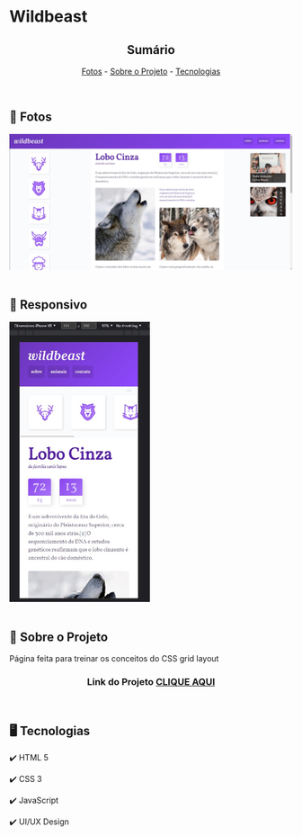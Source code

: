 <h1> Wildbeast </h1>

<!-- LINKS -->
<div align="center">
 
 <h2> Sumário</h2>
 
 <a href="#fotos">Fotos</a> - 
  <a href="#sobre">Sobre o Projeto</a> - 
  <a href="#tec">Tecnologias</a>
</div>
<br>

<!-- FOTOS -->
<div id="fotos">
    <h2> 📸 Fotos </h2>
        <img src="./img/Wildbeast.jpg" alt="" style="width:750px">
        <br><br>
       
 <h2> 📱 Responsivo </h2>
    <img src="./img/responsivo.jpg" alt="" style="width:250px">
        <br><br>
</div>

<!-- SOBRE -->
<div id="sobre">
    <h2> 📝 Sobre o Projeto </h2> 
    <p> Página feita para treinar os conceitos do CSS grid layout </p>
 
 <h3 align="center">Link do Projeto <a href="https://lucasfrancobn.github.io/projetoPessoal/">CLIQUE AQUI</a></h3>

</div>
<br>

<!-- TECNOLOGIAS -->
<div id="tec">

<h2> 🖥️ Tecnologias</h2>
    <p> ✔️ HTML 5 </p>
    <p> ✔️ CSS 3 </p>
    <p> ✔️ JavaScript </p>
    <p> ✔️ UI/UX Design </p>

</div>

